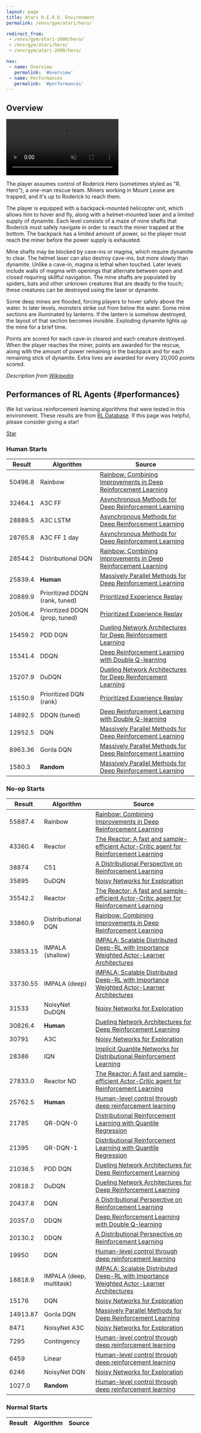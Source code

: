 ```yaml
---
layout: page
title: Atari H.E.R.O. Environment
permalink: /envs/gym/atari/hero/

redirect_from:
 - /envs/gym/atari-2600/hero/
 - /env/gym/atari/hero/
 - /env/gym/atari-2600/hero/

nav:
 - name: Overview
   permalink: '#overview'
 - name: Performances
   permalink: '#performances'
---
```



## Overview

<video autoplay muted loop controls>
  <source src="{{ 'assets/_pages/envs/gym/atari/hero.mp4' | absolute_url }}" type="video/mp4">
</video>

The player assumes control of Roderick Hero (sometimes styled as "R. Hero"), a one-man rescue team. Miners working in Mount Leone are trapped, and it's up to Roderick to reach them.

The player is equipped with a backpack-mounted helicopter unit, which allows him to hover and fly, along with a helmet-mounted laser and a limited supply of dynamite. Each level consists of a maze of mine shafts that Roderick must safely navigate in order to reach the miner trapped at the bottom. The backpack has a limited amount of power, so the player must reach the miner before the power supply is exhausted.

Mine shafts may be blocked by cave-ins or magma, which require dynamite to clear. The helmet laser can also destroy cave-ins, but more slowly than dynamite. Unlike a cave-in, magma is lethal when touched. Later levels include walls of magma with openings that alternate between open and closed requiring skillful navigation. The mine shafts are populated by spiders, bats and other unknown creatures that are deadly to the touch; these creatures can be destroyed using the laser or dynamite.

Some deep mines are flooded, forcing players to hover safely above the water. In later levels, monsters strike out from below the water. Some mine sections are illuminated by lanterns. If the lantern is somehow destroyed, the layout of that section becomes invisible. Exploding dynamite lights up the mine for a brief time.

Points are scored for each cave-in cleared and each creature destroyed. When the player reaches the miner, points are awarded for the rescue, along with the amount of power remaining in the backpack and for each remaining stick of dynamite. Extra lives are awarded for every 20,000 points scored.

*Description from [Wikipedia](https://en.wikipedia.org/wiki/H.E.R.O.)*


## Performances of RL Agents {#performances}

We list various reinforcement learning algorithms that were tested in this environment. These results are from [RL Database](https://github.com/seungjaeryanlee/rldb). If this page was helpful, please consider giving a star!

<!-- Place this tag where you want the button to render. -->
<a class="github-button" href="https://github.com/seungjaeryanlee/rldb" data-icon="octicon-star" data-size="large" data-show-count="true" aria-label="Star seungjaeryanlee/rldb on GitHub">Star</a>
<!-- Place this tag in your head or just before your close body tag. -->
<script async defer src="https://buttons.github.io/buttons.js"></script>

### Human Starts

| Result | Algorithm | Source |
|--------|-----------|--------|
| 50496.8 | Rainbow | [Rainbow: Combining Improvements in Deep Reinforcement Learning](https://arxiv.org/abs/1710.02298) |
| 32464.1 | A3C FF | [Asynchronous Methods for Deep Reinforcement Learning](https://arxiv.org/abs/1602.01783) |
| 28889.5 | A3C LSTM | [Asynchronous Methods for Deep Reinforcement Learning](https://arxiv.org/abs/1602.01783) |
| 28765.8 | A3C FF 1 day | [Asynchronous Methods for Deep Reinforcement Learning](https://arxiv.org/abs/1602.01783) |
| 28544.2 | Distributional DQN | [Rainbow: Combining Improvements in Deep Reinforcement Learning](https://arxiv.org/abs/1710.02298) |
| 25839.4 | **Human** | [Massively Parallel Methods for Deep Reinforcement Learning](https://arxiv.org/abs/1507.04296) |
| 20889.9 | Prioritized DDQN (rank, tuned) | [Prioritized Experience Replay](https://arxiv.org/abs/1511.05952) |
| 20506.4 | Prioritized DDQN (prop, tuned) | [Prioritized Experience Replay](https://arxiv.org/abs/1511.05952) |
| 15459.2 | PDD DQN | [Dueling Network Architectures for Deep Reinforcement Learning](https://arxiv.org/abs/1511.06581) |
| 15341.4 | DDQN | [Deep Reinforcement Learning with Double Q-learning](https://arxiv.org/abs/1509.06461) |
| 15207.9 | DuDQN | [Dueling Network Architectures for Deep Reinforcement Learning](https://arxiv.org/abs/1511.06581) |
| 15150.9 | Prioritized DQN (rank) | [Prioritized Experience Replay](https://arxiv.org/abs/1511.05952) |
| 14892.5 | DDQN (tuned) | [Deep Reinforcement Learning with Double Q-learning](https://arxiv.org/abs/1509.06461) |
| 12952.5 | DQN | [Massively Parallel Methods for Deep Reinforcement Learning](https://arxiv.org/abs/1507.04296) |
| 8963.36 | Gorila DQN | [Massively Parallel Methods for Deep Reinforcement Learning](https://arxiv.org/abs/1507.04296) |
| 1580.3 | **Random** | [Massively Parallel Methods for Deep Reinforcement Learning](https://arxiv.org/abs/1507.04296) |


### No-op Starts

| Result | Algorithm | Source |
|--------|-----------|--------|
| 55887.4 | Rainbow | [Rainbow: Combining Improvements in Deep Reinforcement Learning](https://arxiv.org/abs/1710.02298) |
| 43360.4 | Reactor | [The Reactor: A fast and sample-efficient Actor-Critic agent for Reinforcement Learning](https://arxiv.org/abs/1704.04651) |
| 38874 | C51 | [A Distributional Perspective on Reinforcement Learning](https://arxiv.org/abs/1707.06887) |
| 35895 | DuDQN | [Noisy Networks for Exploration](https://arxiv.org/abs/1706.10295) |
| 35542.2 | Reactor | [The Reactor: A fast and sample-efficient Actor-Critic agent for Reinforcement Learning](https://arxiv.org/abs/1704.04651) |
| 33860.9 | Distributional DQN | [Rainbow: Combining Improvements in Deep Reinforcement Learning](https://arxiv.org/abs/1710.02298) |
| 33853.15 | IMPALA (shallow) | [IMPALA: Scalable Distributed Deep-RL with Importance Weighted Actor-Learner Architectures](https://arxiv.org/abs/1802.01561) |
| 33730.55 | IMPALA (deep) | [IMPALA: Scalable Distributed Deep-RL with Importance Weighted Actor-Learner Architectures](https://arxiv.org/abs/1802.01561) |
| 31533 | NoisyNet DuDQN | [Noisy Networks for Exploration](https://arxiv.org/abs/1706.10295) |
| 30826.4 | **Human** | [Dueling Network Architectures for Deep Reinforcement Learning](https://arxiv.org/abs/1511.06581) |
| 30791 | A3C | [Noisy Networks for Exploration](https://arxiv.org/abs/1706.10295) |
| 28386 | IQN | [Implicit Quantile Networks for Distributional Reinforcement Learning](https://arxiv.org/abs/1806.06923) |
| 27833.0 | Reactor ND | [The Reactor: A fast and sample-efficient Actor-Critic agent for Reinforcement Learning](https://arxiv.org/abs/1704.04651) |
| 25762.5 | **Human** | [Human-level control through deep reinforcement learning](https://arxiv.org/abs/1704.04651) |
| 21785 | QR-DQN-0 | [Distributional Reinforcement Learning with Quantile Regression](https://arxiv.org/abs/1710.10044) |
| 21395 | QR-DQN-1 | [Distributional Reinforcement Learning with Quantile Regression](https://arxiv.org/abs/1710.10044) |
| 21036.5 | PDD DQN | [Dueling Network Architectures for Deep Reinforcement Learning](https://arxiv.org/abs/1511.06581) |
| 20818.2 | DuDQN | [Dueling Network Architectures for Deep Reinforcement Learning](https://arxiv.org/abs/1511.06581) |
| 20437.8 | DQN | [A Distributional Perspective on Reinforcement Learning](https://arxiv.org/abs/1707.06887) |
| 20357.0 | DDQN | [Deep Reinforcement Learning with Double Q-learning](https://arxiv.org/abs/1509.06461) |
| 20130.2 | DDQN | [A Distributional Perspective on Reinforcement Learning](https://arxiv.org/abs/1707.06887) |
| 19950 | DQN | [Human-level control through deep reinforcement learning](https://arxiv.org/abs/1707.06887) |
| 18818.9 | IMPALA (deep, multitask) | [IMPALA: Scalable Distributed Deep-RL with Importance Weighted Actor-Learner Architectures](https://arxiv.org/abs/1802.01561) |
| 15176 | DQN | [Noisy Networks for Exploration](https://arxiv.org/abs/1706.10295) |
| 14913.87 | Gorila DQN | [Massively Parallel Methods for Deep Reinforcement Learning](https://arxiv.org/abs/1507.04296) |
| 8471 | NoisyNet A3C | [Noisy Networks for Exploration](https://arxiv.org/abs/1706.10295) |
| 7295 | Contingency | [Human-level control through deep reinforcement learning](https://arxiv.org/abs/1706.10295) |
| 6459 | Linear | [Human-level control through deep reinforcement learning](https://arxiv.org/abs/1706.10295) |
| 6246 | NoisyNet DQN | [Noisy Networks for Exploration](https://arxiv.org/abs/1706.10295) |
| 1027.0 | **Random** | [Human-level control through deep reinforcement learning](https://arxiv.org/abs/1706.10295) |


### Normal Starts

| Result | Algorithm | Source |
|--------|-----------|--------|

